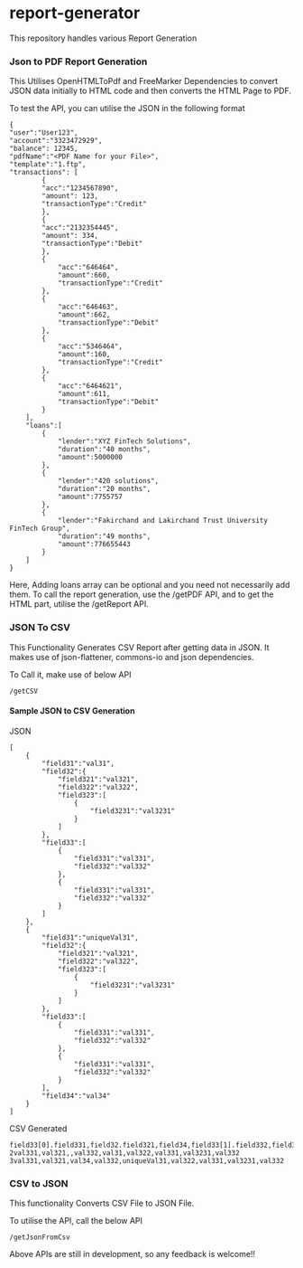 # report-generator
This repository handles various Report Generation

### Json to PDF Report Generation

This Utilises OpenHTMLToPdf and FreeMarker Dependencies to convert JSON data initially to HTML code and then converts the HTML Page to PDF. 

To test the API, you can utilise the JSON in the following format
```
{
"user":"User123",
"account":"3323472929",
"balance": 12345,
"pdfName":"<PDF Name for your File>",
"template":"1.ftp",
"transactions": [
        {
		"acc":"1234567890",
		"amount": 123,
		"transactionType":"Credit"
        },
        {	
		"acc":"2132354445",
		"amount": 334,
        "transactionType":"Debit"
        },
        {
            "acc":"646464",
            "amount":660,
            "transactionType":"Credit"
        },
        {
            "acc":"646463",
            "amount":662,
            "transactionType":"Debit"
        },
        {
            "acc":"5346464",
            "amount":160,
            "transactionType":"Credit"
        },
        {
            "acc":"6464621",
            "amount":611,
            "transactionType":"Debit"
        }
    ],
    "loans":[
        {
            "lender":"XYZ FinTech Solutions",
            "duration":"40 months",
            "amount":5000000
        },
        {
            "lender":"420 solutions",
            "duration":"20 months",
            "amount":7755757
        },
        {
            "lender":"Fakirchand and Lakirchand Trust University FinTech Group",
            "duration":"49 months",
            "amount":776655443
        }
    ]
}
```
Here, Adding loans array can be optional and you need not necessarily add them. 
To call the report generation, use the /getPDF API, and to get the HTML part, utilise the /getReport API. 

### JSON To CSV

This Functionality Generates CSV Report after getting data in JSON. It makes use of json-flattener, commons-io and json dependencies.

To Call it, make use of below API

```
/getCSV
```

#### Sample JSON to CSV Generation

JSON

```
[
    {
        "field31":"val31",
        "field32":{
            "field321":"val321",
            "field322":"val322",
            "field323":[
                {
                    "field3231":"val3231"
                }
            ]
        },
        "field33":[
            {
                "field331":"val331",
                "field332":"val332"
            },
            {
                "field331":"val331",
                "field332":"val332"
            }
        ]
    },
    {
        "field31":"uniqueVal31",
        "field32":{
            "field321":"val321",
            "field322":"val322",
            "field323":[
                {
                    "field3231":"val3231"
                }
            ]
        },
        "field33":[
            {
                "field331":"val331",
                "field332":"val332"
            },
            {
                "field331":"val331",
                "field332":"val332"
            }
        ],
        "field34":"val34"
    }
]

```

CSV Generated
```
field33[0].field331,field32.field321,field34,field33[1].field332,field31,field32.field322,field33[1].field331,field32.field323[0].field3231,field33[0].field332
2val331,val321,,val332,val31,val322,val331,val3231,val332
3val331,val321,val34,val332,uniqueVal31,val322,val331,val3231,val332
```

### CSV to JSON 

This functionality Converts CSV File to JSON File. 

To utilise the API, call the below API

```
/getJsonFromCsv
```




Above APIs are still in development, so any feedback is welcome!!

